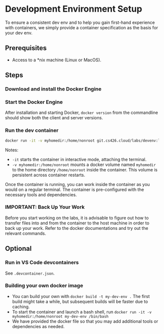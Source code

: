 # Development Environment Setup

To ensure a consistent dev env and to help you gain first-hand experience with containers, we simply provide a container specification as the basis for your dev env.

## Prerequisites
* Access to a *nix machine (Linux or MacOS).

## Steps
### Download and install the Docker Engine
### Start the Docker Engine
After installation and starting Docker, `docker version` from the commandline should show both the client and server versions.
### Run the dev container
```bash
docker run -it -v myhomedir:/home/nonroot git.cs426.cloud/labs/devenv:latest /bin/bash
```
Notes:
* `-it` starts the container in interactive mode, attaching the terminal.
* `-v myhomedir:/home/nonroot` mounts a docker volume named `myhomedir` to the home directory `/home/nonroot` inside the container. This volume is persistent across container restarts.

Once the container is running, you can work inside the container as you would on a regular terminal. The container is pre-configured with the necessary tools and dependencies.

### IMPORTANT: Back Up Your Work
Before you start working on the labs, it is advisable to figure out how to transfer files into and from the container to the host machine in order to back up your work. Refer to the docker documentations and try out the relevant commands.

## Optional
### Run in VS Code devcontainers
See `.devcontainer.json`.

### Building your own docker image
* You can build your own with `docker build -t my-dev-env .` The first build might take a while, but subsequent builds will be faster due to caching.
* To start the container and launch a bash shell, run `docker run -it -v myhomedir:/home/nonroot my-dev-env /bin/bash`
* We have provided the docker file so that you may add additional tools or dependencies as needed.
